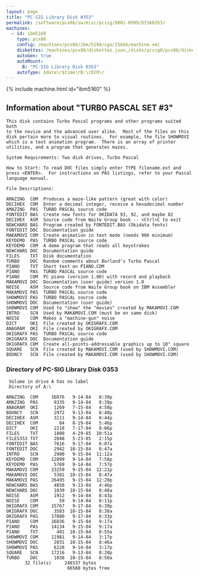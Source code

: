 ```yaml
---
layout: page
title: "PC-SIG Library Disk #353"
permalink: /software/pcx86/sw/misc/pcsig/0001-0999/DISK0353/
machines:
  - id: ibm5160
    type: pcx86
    config: /machines/pcx86/ibm/5160/cga/256kb/machine.xml
    diskettes: /machines/pcx86/diskettes.json,/disks/pcsig0/pcx86/diskettes.json
    autoGen: true
    autoMount:
      B: "PC-SIG Library Disk 0353"
    autoType: $date\r$time\rB:\rDIR\r
---
```


{% include machine.html id="ibm5160" %}

## Information about "TURBO PASCAL SET #3"

    This disk contains Turbo Pascal programs and other programs suited both
    to the novice and the advanced user alike.  Most of the files on this
    disk pertain more to visual routines.  For example, the file SHOWMOVI
    which is a text animation program.  There is an array of printer
    utilities, and a program that generates mazes.
    
    System Requirements: Two disk drives, Turbo Pascal
    
    How to Start: To read DOC files simply enter TYPE filename.ext and
    press <ENTER>.  For instructions on PAS listings, refer to your Pascal
    language manual.
    
    File Descriptions:
    
    AMAZING  COM  Produces a maze-like pattern (great with color)
    DECIHEX  COM  Enter a decimal integer, receive a hexadecimal number
    AMAZING  PAS  TURBO PASCAL source code
    FONTEDIT BAS  Create new fonts for OKIDATA 93, 92, and maybe 82
    DECIHEX  ASM  Source code from Waite Group book -- <Ctrl>C to exit
    NEWCHARS BAS  Program created by FONTEDIT.BAS (Okidata fonts)
    FONTEDIT DOC  Documentation guide
    MAKAMOVI COM  Create animation in text mode (needs 96K minimum)
    KEYDEMO  PAS  TURBO PASCAL source code
    KEYDEMO  COM  A demo program that reads all keystrokes
    NEWCHARS DOC  Documentation guide
    FILES    TXT  Disk documentation
    TURBO    DOC  Random comments about Borland's Turbo Pascal
    PIANO    TXT  Short text on PIANO.COM
    PIANO    PAS  TURBO PASCAL source code
    PIANO    COM  PC piano (version 1.00) with record and playback
    MAKAMOVI DOC  Documentation (user guide) version 1.0
    NOISE    ASM  Source code from Waite Group book on IBM Assembler
    MAKAMOVI PAS  TURBO PASCAL source code
    SHOWMOVI PAS  TURBO PASCAL source code
    SHOWMOVI DOC  Documentation (user guide)
    SHOWMOVI COM  Used to "show" the "movies" created by MAKAMOVI.COM
    INTRO    SCN  Used by MAKAMOVI.COM (must be on same disk)
    NOISE    COM  Makes a "machine-gun" noise
    DICT     OKI  File created by OKIGRAFX.COM
    ANAGRAM  OKI  File created by OKIGRAFX.COM
    OKIGRAFX PAS  TURBO PASCAL source code
    OKIGRAFX DOC  Documentation guide
    OKIGRAFX COM  Create all-points-addressable graphics up to 10" square
    SQUARE   SCN  File created by MAKAMOVI.COM (used by SHOWMOVI.COM)
    BOUNCY   SCN  File created by MAKAMOVI.COM (used by SHOWMOVI.COM)

### Directory of PC-SIG Library Disk 0353

     Volume in drive A has no label
     Directory of A:\

    AMAZING  COM     16076   9-14-84   8:39p
    AMAZING  PAS      9335   9-14-84   8:39p
    ANAGRAM  OKI      1269   7-15-84   4:50p
    BOUNCY   SCN      2972   9-13-84   8:48p
    DECIHEX  ASM      3111   9-14-84   8:44p
    DECIHEX  COM        84   8-19-84   5:46p
    DICT     OKI      2218   7-17-84   8:06p
    FILES    TXT      1800   4-29-85  10:51a
    FILES353 TXT      2048   5-23-85   2:15p
    FONTEDIT BAS      7616   9-17-84   6:07a
    FONTEDIT DOC      2942  10-15-84   8:47a
    INTRO    SCN      2900   9-15-84  11:12a
    KEYDEMO  COM     12899   9-14-84   7:58p
    KEYDEMO  PAS      5769   9-14-84   7:57p
    MAKAMOVI COM     23259   9-15-84  12:21p
    MAKAMOVI DOC      5381  10-15-84   8:47a
    MAKAMOVI PAS     26495   9-15-84  12:20p
    NEWCHARS BAS      4858   9-13-84   4:46p
    NEWCHARS DOC      1039  10-15-84   8:48a
    NOISE    ASM      1912   9-14-84   8:43p
    NOISE    COM        59   9-14-84   8:11p
    OKIGRAFX COM     15767   9-17-84   6:39p
    OKIGRAFX DOC      3583  10-15-84   8:38a
    OKIGRAFX PAS     17080   9-17-84   6:33p
    PIANO    COM     16836   9-15-84   9:17a
    PIANO    PAS     14134   9-15-84   9:17a
    PIANO    TXT       401  10-15-84   8:55a
    SHOWMOVI COM     11981   9-14-84   3:17p
    SHOWMOVI DOC      2031  10-15-84   8:46a
    SHOWMOVI PAS      6228   9-14-84   3:17p
    SQUARE   SCN     17216   9-13-84   8:20p
    TURBO    DOC      1038  10-15-84   8:50a
           32 file(s)     240337 bytes
                           66560 bytes free
